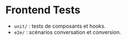 # Frontend Tests

- `unit/` : tests de composants et hooks.
- `e2e/` : scénarios conversation et conversion.

